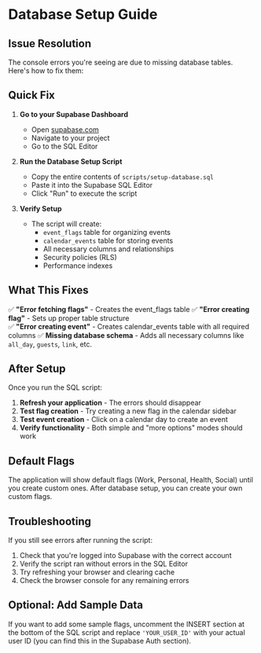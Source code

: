 # Database Setup Guide

## Issue Resolution

The console errors you're seeing are due to missing database tables. Here's how to fix them:

## Quick Fix

1. **Go to your Supabase Dashboard**
   - Open [supabase.com](https://supabase.com)
   - Navigate to your project
   - Go to the SQL Editor

2. **Run the Database Setup Script**
   - Copy the entire contents of `scripts/setup-database.sql`
   - Paste it into the Supabase SQL Editor
   - Click "Run" to execute the script

3. **Verify Setup**
   - The script will create:
     - `event_flags` table for organizing events
     - `calendar_events` table for storing events
     - All necessary columns and relationships
     - Security policies (RLS)
     - Performance indexes

## What This Fixes

✅ **"Error fetching flags"** - Creates the event_flags table
✅ **"Error creating flag"** - Sets up proper table structure  
✅ **"Error creating event"** - Creates calendar_events table with all required columns
✅ **Missing database schema** - Adds all necessary columns like `all_day`, `guests`, `link`, etc.

## After Setup

Once you run the SQL script:

1. **Refresh your application** - The errors should disappear
2. **Test flag creation** - Try creating a new flag in the calendar sidebar
3. **Test event creation** - Click on a calendar day to create an event
4. **Verify functionality** - Both simple and "more options" modes should work

## Default Flags

The application will show default flags (Work, Personal, Health, Social) until you create custom ones. After database setup, you can create your own custom flags.

## Troubleshooting

If you still see errors after running the script:

1. Check that you're logged into Supabase with the correct account
2. Verify the script ran without errors in the SQL Editor
3. Try refreshing your browser and clearing cache
4. Check the browser console for any remaining errors

## Optional: Add Sample Data

If you want to add some sample flags, uncomment the INSERT section at the bottom of the SQL script and replace `'YOUR_USER_ID'` with your actual user ID (you can find this in the Supabase Auth section). 